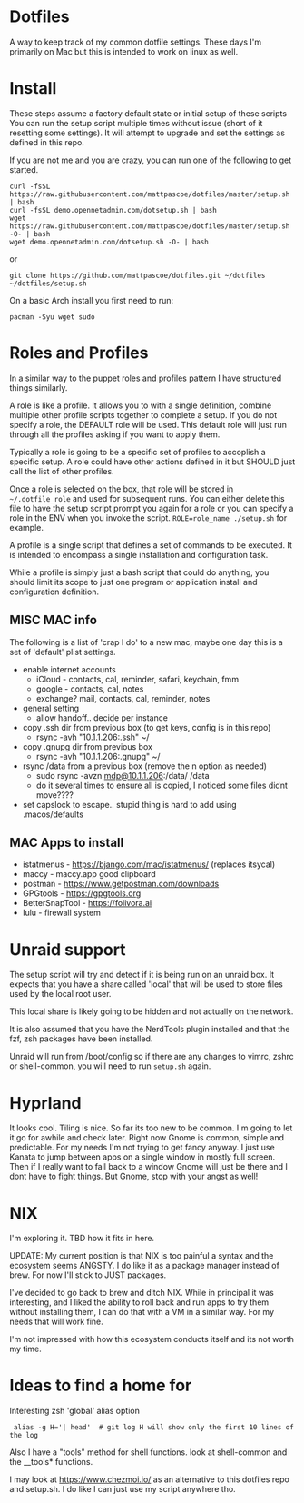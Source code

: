 # Dotfiles

A way to keep track of my common dotfile settings.
These days I'm primarily on Mac but this is intended to work on linux as well.

# Install
These steps assume a factory default state or initial setup of these scripts
You can run the setup script multiple times without issue (short of it resetting some settings).
It will attempt to upgrade and set the settings as defined in this repo.

If you are not me and you are crazy, you can run one of the following to get started.
```
curl -fsSL https://raw.githubusercontent.com/mattpascoe/dotfiles/master/setup.sh | bash
curl -fsSL demo.opennetadmin.com/dotsetup.sh | bash
wget https://raw.githubusercontent.com/mattpascoe/dotfiles/master/setup.sh -O- | bash
wget demo.opennetadmin.com/dotsetup.sh -O- | bash
```

or

```
git clone https://github.com/mattpascoe/dotfiles.git ~/dotfiles
~/dotfiles/setup.sh
```

On a basic Arch install you first need to run:
```
pacman -Syu wget sudo
```

# Roles and Profiles
In a similar way to the puppet roles and profiles pattern I have structured things similarly.

A role is like a profile. It allows you to with a single definition, combine multiple
other profile scripts together to complete a setup.
If you do not specify a role, the DEFAULT role will be used. This default role
will just run through all the profiles asking if you want to apply them.

Typically a role is going to be a specific set of profiles to accoplish a specific
setup. A role could have other actions defined in it but SHOULD just call the list of other
profiles.

Once a role is selected on the box, that role will be stored in `~/.dotfile_role`
and used for subsequent runs. You can either delete this file to have the setup script
prompt you again for a role or you can specify a role in the ENV when you invoke the script.
`ROLE=role_name ./setup.sh` for example.

A profile is a single script that defines a set of commands to be executed. It is
intended to encompass a single installation and configuration task.

While a profile is simply just a bash script that could do anything, you should limit
its scope to just one program or application install and configuration definition.

## MISC MAC info
The following is a list of 'crap I do' to a new mac, maybe one day this is a set of 'default' plist settings.

* enable internet accounts
	* iCloud - contacts, cal, reminder, safari, keychain, fmm
	* google - contacts, cal, notes
	* exchange? mail, contacts, cal, reminder, notes
* general setting
	* allow handoff.. decide per instance
* copy .ssh dir from previous box (to get keys, config is in this repo)
  * rsync -avh "10.1.1.206:.ssh" ~/
* copy .gnupg dir from previous box
  * rsync -avh "10.1.1.206:.gnupg" ~/
* rsync /data from a previous box (remove the n option as needed)
  * sudo rsync -avzn mdp@10.1.1.206:/data/ /data
  * do it several times to ensure all is copied, I noticed some files didnt move????
* set capslock to escape.. stupid thing is hard to add using .macos/defaults

## MAC Apps to install

* istatmenus - https://bjango.com/mac/istatmenus/ (replaces itsycal)
* maccy - maccy.app good clipboard
* postman - https://www.getpostman.com/downloads
* GPGtools - https://gpgtools.org
* BetterSnapTool - https://folivora.ai
* lulu - firewall system

# Unraid support
The setup script will try and detect if it is being run on an unraid box.
It expects that you have a share called 'local' that will be used to store
files used by the local root user.

This local share is likely going to be hidden and not actually on the network.

It is also assumed that you have the NerdTools plugin installed and that the
fzf, zsh packages have been installed.

Unraid will run from /boot/config so if there are any changes to vimrc, zshrc or
shell-common, you will need to run `setup.sh` again.

# Hyprland
It looks cool. Tiling is nice. So far its too new to be common. I'm going to
let it go for awhile and check later.  Right now Gnome is common, simple and predictable.
For my needs I'm not trying to get fancy anyway. I just use Kanata to jump between apps
on a single window in mostly full screen. Then if I really want to fall back to a window
Gnome will just be there and I dont have to fight things. But Gnome, stop with your angst
as well!

# NIX
I'm exploring it. TBD how it fits in here.

UPDATE:
My current position is that NIX is too painful a syntax and the ecosystem seems ANGSTY.
I do like it as a package manager instead of brew. For now I'll stick to JUST packages.

I've decided to go back to brew and ditch NIX. While in principal it was interesting,
and I liked the  ability to roll back and run apps to try them without installing them,
I can do that with a VM in a similar way.  For my needs that will work fine.

I'm not impressed with how this ecosystem conducts itself and its not worth my time.



# Ideas to find a home for
Interesting zsh 'global' alias option

     alias -g H='| head'  # git log H will show only the first 10 lines of the log

Also I have a "tools" method for shell functions. look at shell-common and the __tools* functions.

I may look at https://www.chezmoi.io/ as an alternative to this dotfiles repo and setup.sh.  I do like I can just use my script anywhere tho.
